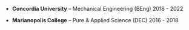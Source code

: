 - <strong>Concordia University</strong> – Mechanical Engineering (BEng) 2018 - 2022

- <strong>Marianopolis College</strong> – Pure & Applied Science (DEC) 2016 - 2018


